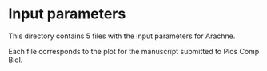 # Input parameters

This directory contains 5 files with the input parameters for Arachne. 

Each file corresponds to the plot for the manuscript submitted to Plos Comp Biol. 
